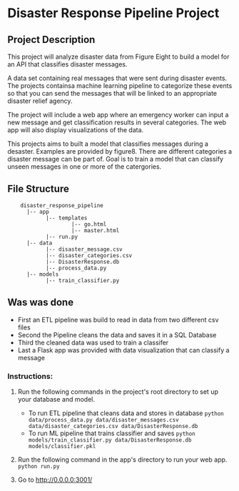 # Disaster Response Pipeline Project

## Project Description
This project will analyze disaster data from Figure Eight to build a model for an API that classifies disaster messages.

A data set containing real messages that were sent during disaster events. The projects containsa machine learning pipeline to categorize these events so that you can send the messages that will be linked to an appropriate disaster relief agency.

The project will include a web app where an emergency worker can input a new message and get classification results in several categories. The web app will also display visualizations of the data. 

This projects aims to built a model that classifies messages during a desaster. Examples are provided by figure8. There are different categories a disaster message can be part of. Goal is to train a model that can classify unseen messages in one or more of the catergories.

## File Structure
        disaster_response_pipeline
          |-- app
                |-- templates
                        |-- go.html
                        |-- master.html
                |-- run.py
          |-- data
                |-- disaster_message.csv
                |-- disaster_categories.csv
                |-- DisasterResponse.db
                |-- process_data.py
          |-- models
                |-- train_classifier.py
                
## Was was done
- First an ETL pipeline was build to read in data from two different csv files
- Second the Pipeline cleans the data and saves it in a SQL Database
- Third the cleaned data was used to train a classifer
- Last a Flask app was provided with data visualization that can classify a message

### Instructions:
1. Run the following commands in the project's root directory to set up your database and model.

    - To run ETL pipeline that cleans data and stores in database
        `python data/process_data.py data/disaster_messages.csv data/disaster_categories.csv data/DisasterResponse.db`
    - To run ML pipeline that trains classifier and saves
        `python models/train_classifier.py data/DisasterResponse.db models/classifier.pkl`

2. Run the following command in the app's directory to run your web app.
    `python run.py`

3. Go to http://0.0.0.0:3001/
